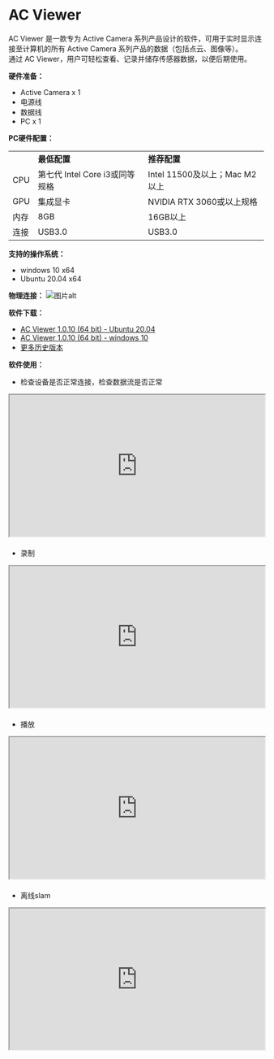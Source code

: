 # AC Viewer  

AC Viewer 是一款专为 Active Camera 系列产品设计的软件，可用于实时显示连接至计算机的所有 Active Camera 系列产品的数据（包括点云、图像等）。  
通过 AC Viewer，用户可轻松查看、记录并储存传感器数据，以便后期使用。  


**硬件准备：** 
- Active Camera x 1
- 电源线
- 数据线
- PC x 1  


**PC硬件配置：**  
<table class="docutils align-default" style="width: 100%;">
    <tbody>
        <tr class="row-even centered-table-text">
            <td></td>
            <td style="font-weight: bold;">最低配置</td>
            <td style="font-weight: bold;">推荐配置</td>
        </tr>
        <tr class="row-odd centered-table-text">
            <td>CPU</td>
            <td>第七代 Intel Core i3或同等规格</td>
            <td>Intel 11500及以上；Mac M2以上</td>
        </tr>
        <tr class="row-even centered-table-text">
            <td>GPU</td>
            <td>集成显卡</td>
            <td>NVIDIA RTX 3060或以上规格</td>
        </tr>
        <tr class="row-odd centered-table-text">
            <td>内存</td>
            <td>8GB</td>
            <td>16GB以上</td>
        </tr>
        <tr class="row-even centered-table-text">
            <td>连接</td>
            <td>USB3.0</td>
            <td>USB3.0</td>
        </tr>
    </tbody>
</table>


**支持的操作系统：**   
- windows 10 x64   
- Ubuntu 20.04 x64  


**物理连接：**
![图片alt](../image/output.png)  


**软件下载：**  
- [AC Viewer 1.0.10 (64 bit) - Ubuntu 20.04](https://cdn.robosense.cn/ACViewer%20Release/AcViewer_Linux_x86_64_release_1.0.10.deb)  
- [AC Viewer 1.0.10 (64 bit) - windows 10](https://cdn.robosense.cn/ACViewer%20Release/AcViewer_Win_x86_64_release_1.0.10.exe)  
- [更多历史版本](https://github.com/RoboSense-Robotics/.github/blob/main/profile/acview_download_link_cn.md)


**软件使用：**  
- 检查设备是否正常连接，检查数据流是否正常
<div style="margin-bottom: 24px; position:relative; width:100%; padding-top: 55.33%;" class="video-container">
    <iframe src="https://cdn.robosense.cn/AC_wiki/acview_check.mp4" allowfullscreen style="position:absolute; top:0; left:0; width:100%; height:100%;"></iframe>
</div>

- 录制
<div style="margin-bottom: 24px; position:relative; width:100%; padding-top: 55.33%;" class="video-container">
    <iframe src="https://cdn.robosense.cn/AC_wiki/acview_collect.mp4" allowfullscreen style="position:absolute; top:0; left:0; width:100%; height:100%;"></iframe>
</div>

- 播放
<div style="margin-bottom: 24px; position:relative; width:100%; padding-top: 55.33%;" class="video-container">
    <iframe src="https://cdn.robosense.cn/AC_wiki/acview_replay.mp4" allowfullscreen style="position:absolute; top:0; left:0; width:100%; height:100%;"></iframe>
</div>

- 离线slam
<div style="margin-bottom: 24px; position:relative; width:100%; padding-top: 55.33%;" class="video-container">
    <iframe src="https://cdn.robosense.cn/AC_wiki/acview_slam.mp4" allowfullscreen style="position:absolute; top:0; left:0; width:100%; height:100%;"></iframe>
</div>
